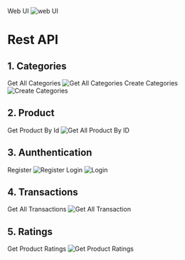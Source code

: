 Web UI
![web UI](https://user-images.githubusercontent.com/99981322/168465469-142aa5ed-8bca-4d1a-a553-05b55c72ed81.png)

# Rest API

## 1. Categories
Get All Categories
![Get All Categories](https://user-images.githubusercontent.com/99981322/168469860-c069f5d7-de0e-46e5-a5e4-ff20a786dee8.png)
Create Categories
![Create Categories](https://user-images.githubusercontent.com/99981322/168470486-64d11051-63fd-4d15-87b4-dbe94dee2206.png)

## 2. Product
Get Product By Id
![Get All Product By ID](https://user-images.githubusercontent.com/99981322/168474936-03c40db8-c911-42ba-8a0a-49d2d7528282.png)

## 3. Aunthentication
Register
![Register](https://user-images.githubusercontent.com/99981322/168476343-bd21ffce-6e12-4ea9-90cc-409f2d089660.png)
Login
![Login](https://user-images.githubusercontent.com/99981322/168476359-bb274d19-82ba-42cb-853f-c47b28eb51c1.png)

## 4. Transactions
Get All Transactions
![Get All Transaction](https://user-images.githubusercontent.com/99981322/168476843-bf1595c2-ac1a-4b77-9a4d-b5ca40700a2a.png)

## 5. Ratings
Get Product Ratings
![Get Product Ratings](https://user-images.githubusercontent.com/99981322/168477410-42a09900-b6db-4f65-9463-35eea5404764.png)

